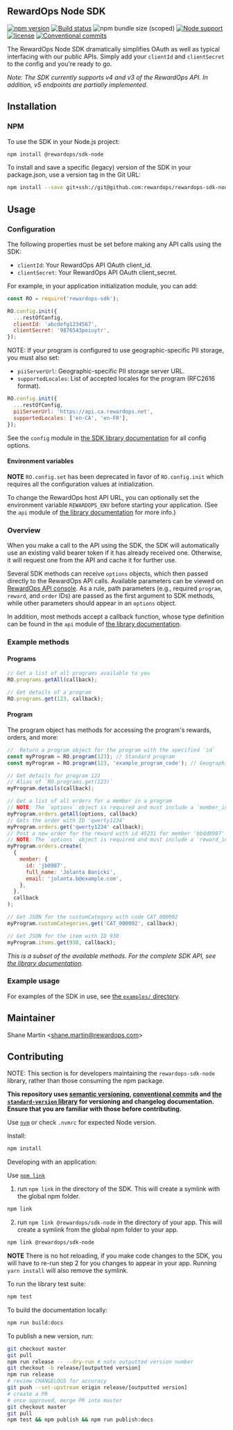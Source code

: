## RewardOps Node SDK

[![npm version](https://img.shields.io/npm/v/@rewardops/sdk-node)](https://www.npmjs.com/package/@rewardops/sdk-node)
[![Build status](https://badge.buildkite.com/f1d80294c7e25b393a4431650344ef58c5c8e43e1a9a74e8f6.svg?branch=master)](https://buildkite.com/rewardops/rewardops-sdk-node)
![npm bundle size (scoped)](https://img.shields.io/bundlephobia/minzip/@rewardops/sdk-node)
[![Node support](https://img.shields.io/node/v/@rewardops/sdk-node)]()
[![license](https://img.shields.io/npm/l/@rewardops/sdk-node)]()
[![Conventional commits](https://img.shields.io/badge/Conventional%20Commits-1.0.0-yellow.svg)](https://conventionalcommits.org)

The RewardOps Node SDK dramatically simplifies OAuth as well as typical interfacing with our public APIs. Simply add your `clientId` and `clientSecret` to the config and you're ready to go.

_Note: The SDK currently supports v4 and v3 of the RewardOps API. In addition, v5 endpoints are partially implemented._

## Installation

### NPM

To use the SDK in your Node.js project:

```sh
npm install @rewardops/sdk-node
```

To install and save a specific (legacy) version of the SDK in your package.json, use a version tag in the Git URL:

```sh
npm install --save git+ssh://git@github.com:rewardops/rewardops-sdk-node.git#v0.4.6
```

## Usage

### Configuration

The following properties must be set before making any API calls using the SDK:

- `clientId`: Your RewardOps API OAuth client_id.
- `clientSecret`: Your RewardOps API OAuth client_secret.

For example, in your application initialization module, you can add:

```js
const RO = require('rewardops-sdk');

RO.config.init({
  ...restOfConfig,
  clientId: 'abcdefg1234567',
  clientSecret: '9876543poiuytr',
});
```

NOTE: If your program is configured to use geographic-specific PII storage, you must also set:

- `piiServerUrl`: Geographic-specific PII storage server URL.
- `supportedLocales`: List of accepted locales for the program (RFC2616 format).

```js
RO.config.init({
  ...restOfConfig,
  piiServerUrl: 'https://api.ca.rewardops.net',
  supportedLocales: ['en-CA', 'en-FR'],
});
```

See the `config` module in [the SDK library documentation](https://rewardops.github.io/rewardops-sdk-node/) for all config options.

#### Environment variables

**NOTE** `RO.config.set` has been deprecated in favor of `RO.config.init` which requires all the configuration values at initialization.

To change the RewardOps host API URL, you can optionally set the environment variable `REWARDOPS_ENV` before starting your application. (See the `api` module of [the library documentation](https://rewardops.github.io/rewardops-sdk-node/) for more info.)

### Overview

When you make a call to the API using the SDK, the SDK will automatically use an existing valid bearer token if it has already received one. Otherwise, it will request one from the API and cache it for further use.

Several SDK methods can receive `options` objects, which then passed directly to the RewardOps API calls. Available parameters can be viewed on [RewardOps API console](https://app.rewardops.net/api_docs/console). As a rule, path parameters (e.g., required `program`, `reward`, and `order` IDs) are passed as the first argument to SDK methods, while other parameters should appear in an `options` object.

In addition, most methods accept a callback function, whose type definition can be found in the `api` module of [the library documentation](https://rewardops.github.io/rewardops-sdk-node/).

### Example methods

#### Programs

```js
// Get a list of all programs available to you
RO.programs.getAll(callback);

// Get details of a program
RO.programs.get(123, callback);
```

#### Program

The program object has methods for accessing the program's rewards, orders, and more:

```js
//  Return a program object for the program with the specified `id`
const myProgram = RO.program(123); // Standard program
const myProgram = RO.program(123, 'example_program_code'); // Geographic-specific PII storage-enabled program

// Get details for program 123
// Alias of `RO.programs.get(123)`
myProgram.details(callback);

// Get a list of all orders for a member in a program
// NOTE: The `options` object is required and must include a `member_id`.
myProgram.orders.getAll(options, callback)
// Gets the order with ID 'qwerty1234'
myProgram.orders.get('qwerty1234' callback);
// Post a new order for the reward with id 45231 for member 'bbdd0987'
// NOTE: The `options` object is required and must include a `reward_id` and a `member` object
myProgram.orders.create(
  {
    member: {
      id: 'jb0987',
      full_name: 'Jolanta Banicki',
      email: 'jolanta.b@example.com',
    },
  },
  callback
);

// Get JSON for the customCategory with code CAT_000002
myProgram.customCategories.get('CAT_000002', callback);

// Get JSON for the item with ID 938
myProgram.items.get(938, callback);
```

_This is a subset of the available methods. For the complete SDK API, see [the library documentation](https://rewardops.github.io/rewardops-sdk-node/)._

### Example usage

For examples of the SDK in use, see [the `examples/` directory](https://github.com/rewardops/rewardops-sdk-node/tree/master/lib).

## Maintainer

Shane Martin <[shane.martin@rewardops.com](mailto:shane.martin@rewardops.com)>

## Contributing

NOTE: This section is for developers maintaining the `rewardops-sdk-node` library, rather than those consuming the npm package.

**This repository uses [semantic versioning](https://semver.org/), [conventional commits](https://www.conventionalcommits.org) and [the `standard-version` library](https://github.com/conventional-changelog/standard-version#readme) for versioning and changelog documentation. Ensure that you are familiar with those before contributing.**

Use [`nvm`](https://github.com/nvm-sh/nvm/) or check `.nvmrc` for expected Node version.

Install:

```sh
npm install
```

Developing with an application:

Use [`npm link`](https://docs.npmjs.com/cli/v6/commands/npm-link)

1. run `npm link` in the directory of the SDK. This will create a symlink with the global npm folder.

```sh
npm link
```

2. run `npm link @rewardops/sdk-node` in the directory of your app. This will create a symlink from the global npm folder to your app.

```sh
npm link @rewardops/sdk-node
```

**NOTE** There is no hot reloading, if you make code changes to the SDK, you will have to re-run step 2 for you changes to appear in your app. Running `yarn install` will also remove the symlink.

To run the library test suite:

```sh
npm test
```

To build the documentation locally:

```sh
npm run build:docs
```

To publish a new version, run:

```sh
git checkout master
git pull
npm run release -- --dry-run # note outputted version number
git checkout -b release/[outputted version]
npm run release
# review CHANGELOGS for accuracy
git push --set-upstream origin release/[outputted version]
# create a PR
# once approved, merge PR into master
git checkout master
git pull
npm test && npm publish && npm run publish:docs
```
